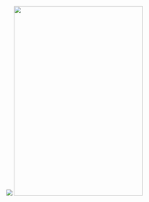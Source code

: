 ![](https://gifdb.com/images/high/bouncing-dancing-triangle-b8b22dco8cyuoend.gif)
<img src="https://i.pinimg.com/originals/2f/03/e1/2f03e17971849660d63714fe381dcb13.gif" width="340" height="500" />
